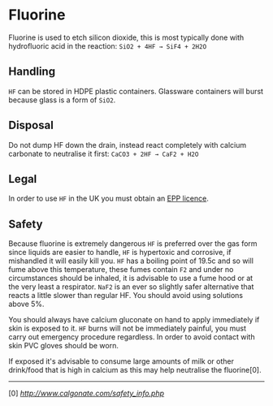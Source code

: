Fluorine
==
Fluorine is used to etch silicon dioxide, this is most typically done with hydrofluoric acid in the reaction:
`SiO2 + 4HF → SiF4 + 2H2O`

## Handling  
`HF` can be stored in HDPE plastic containers. Glassware containers will burst because glass is a form of `SiO2`.

## Disposal  
Do not dump HF down the drain, instead react completely with calcium carbonate to neutralise it first:
`CaCO3 + 2HF → CaF2 + H2O`

## Legal  
In order to use `HF` in the UK you must obtain an [EPP licence](https://www.gov.uk/government/publications/supplying-explosives-precursors/supplying-explosives-precursors-and-poison).

## Safety
Because fluorine is extremely dangerous `HF` is preferred over the gas form since liquids are easier to handle, `HF` is hypertoxic and corrosive, if mishandled it will easily kill you. `HF` has a boiling point of 19.5c and so will fume above this temperature, these fumes contain `F2` and under no circumstances should be inhaled, it is advisable to use a fume hood or at the very least a respirator. `NaF2` is an ever so slightly safer alternative that reacts a little slower than regular HF. You should avoid using solutions above 5%.  

You should always have calcium gluconate on hand to apply immediately if skin is exposed to it. `HF` burns will not be immediately painful, you must carry out emergency procedure regardless. In order to avoid contact with skin PVC gloves should be worn.

If exposed it's advisable to consume large amounts of milk or other drink/food that is high in calcium as this may help neutralise the fluorine[0].

---
[0] *http://www.calgonate.com/safety_info.php*
